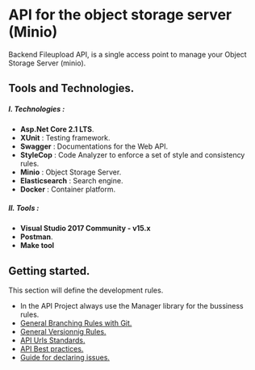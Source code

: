 # API for the object storage server (Minio)
Backend Fileupload API, is a single access point to manage your Object Storage Server (minio).

## Tools and Technologies.
##### I. Technologies :
   - **Asp.Net Core 2.1 LTS**.
   - **XUnit** : Testing framework.
   - **Swagger** : Documentations for the Web API.
   - **StyleCop** : Code Analyzer to enforce a set of style and consistency rules.
   - **Minio** : Object Storage Server.
   - **Elasticsearch** : Search engine.
   - **Docker** : Container platform.

##### II. Tools :
   - **Visual Studio 2017 Community - v15.x**
   - **Postman**.
   - **Make tool**

## Getting started.
This section will define the development rules.
* In the API Project always use the Manager library for the bussiness rules.
* [General Branching Rules with Git.](https://gist.github.com/digitaljhelms/4287848)
* [General Versionnig Rules.](https://semver.org/)
* [API Urls Standards.](https://github.com/WhiteHouse/api-standards)
* [API Best practices.](https://medium.com/@schneidenbach/restful-api-best-practices-and-common-pitfalls-7a83ba3763b5)
* [Guide for declaring issues.](https://guides.github.com/features/issues/)
